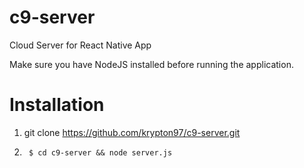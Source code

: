 # c9-server
Cloud Server for React Native App

Make sure you have NodeJS installed before running the application.

# Installation

1. git clone https://github.com/krypton97/c9-server.git
2.      $ cd c9-server && node server.js
